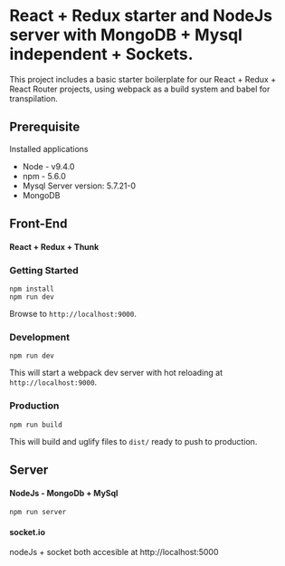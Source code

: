 # React + Redux starter and NodeJs server with MongoDB + Mysql independent + Sockets.

This project includes a basic starter boilerplate for our React + Redux +
React Router projects, using webpack as a build system and babel for
transpilation.

## Prerequisite

Installed applications
* Node - v9.4.0
* npm - 5.6.0
* Mysql Server version: 5.7.21-0
* MongoDB

## Front-End

#### React + Redux + Thunk

### Getting Started

```
npm install
npm run dev
```

Browse to `http://localhost:9000`.

### Development

```
npm run dev
```

This will start a webpack dev server with hot reloading at
`http://localhost:9000`.

### Production

```
npm run build
```

This will build and uglify files to `dist/` ready to push to production.


## Server

#### NodeJs - MongoDb + MySql

```
npm run server
```

#### socket.io

nodeJs + socket both accesible at http://localhost:5000
